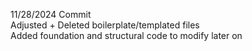 11/28/2024 Commit <br /> 
Adjusted + Deleted boilerplate/templated files <br />
Added foundation and structural code to modify later on <br />